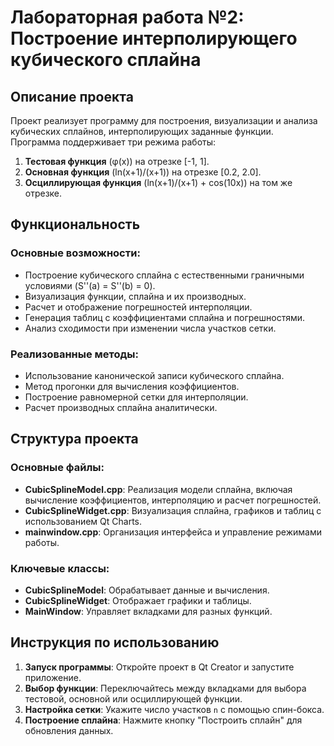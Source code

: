 # Лабораторная работа №2: Построение интерполирующего кубического сплайна

## Описание проекта

Проект реализует программу для построения, визуализации и анализа кубических сплайнов, интерполирующих заданные функции. Программа поддерживает три режима работы:
1. **Тестовая функция** (φ(x)) на отрезке [-1, 1].
2. **Основная функция** (ln(x+1)/(x+1)) на отрезке [0.2, 2.0].
3. **Осциллирующая функция** (ln(x+1)/(x+1) + cos(10x)) на том же отрезке.

## Функциональность

### Основные возможности:
- Построение кубического сплайна с естественными граничными условиями (S''(a) = S''(b) = 0).
- Визуализация функции, сплайна и их производных.
- Расчет и отображение погрешностей интерполяции.
- Генерация таблиц с коэффициентами сплайна и погрешностями.
- Анализ сходимости при изменении числа участков сетки.

### Реализованные методы:
- Использование канонической записи кубического сплайна.
- Метод прогонки для вычисления коэффициентов.
- Построение равномерной сетки для интерполяции.
- Расчет производных сплайна аналитически.

## Структура проекта

### Основные файлы:
- **CubicSplineModel.cpp**: Реализация модели сплайна, включая вычисление коэффициентов, интерполяцию и расчет погрешностей.
- **CubicSplineWidget.cpp**: Визуализация сплайна, графиков и таблиц с использованием Qt Charts.
- **mainwindow.cpp**: Организация интерфейса и управление режимами работы.

### Ключевые классы:
- **CubicSplineModel**: Обрабатывает данные и вычисления.
- **CubicSplineWidget**: Отображает графики и таблицы.
- **MainWindow**: Управляет вкладками для разных функций.

## Инструкция по использованию

1. **Запуск программы**: Откройте проект в Qt Creator и запустите приложение.
2. **Выбор функции**: Переключайтесь между вкладками для выбора тестовой, основной или осциллирующей функции.
3. **Настройка сетки**: Укажите число участков `n` с помощью спин-бокса.
4. **Построение сплайна**: Нажмите кнопку "Построить сплайн" для обновления данных.
